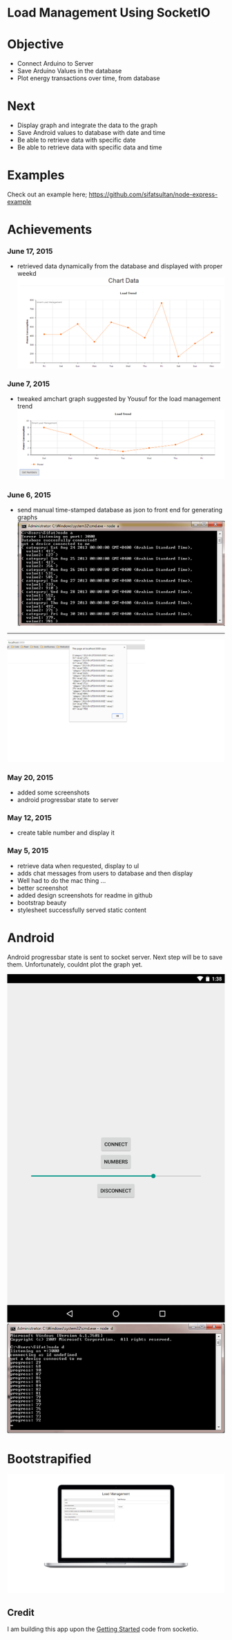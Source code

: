 # Load Management Using SocketIO

# Objective
- Connect Arduino to Server
- Save Arduino Values in the database
- Plot energy transactions over time, from database
 

# Next
- Display graph and integrate the data to the graph
- Save Android values to database with date and time
- Be able to retrieve data with specific date
- Be able to retrieve data with specific data and time


# Examples
Check out an example here;
https://github.com/sifatsultan/node-express-example

# Achievements

### June 17, 2015
- retrieved data dynamically from the database and displayed with proper weekd
![Load Management Trend](https://raw.githubusercontent.com/sifatsultan/js-socketio-loadmanagement/master/design/17jun1.png)

### June 7, 2015
- tweaked amchart graph suggested by Yousuf for the load management trend
![Load Management Trend](https://raw.githubusercontent.com/sifatsultan/js-socketio-loadmanagement/master/design/7jun1.png)


### June 6, 2015
 - send manual time-stamped database as json to front end for generating graphs
 ![Console](https://raw.githubusercontent.com/sifatsultan/js-socketio-loadmanagement/master/design/6jun1.png)

***

![Front End Console](https://raw.githubusercontent.com/sifatsultan/js-socketio-loadmanagement/master/design/6jun2.png)


### May 20, 2015

- added some screenshots
- android progressbar state to server

### May 12, 2015

- create table number and display it

### May 5, 2015

- retrieve data when requested, display to ul
- adds chat messages from users to database and then display
- Well had to do the mac thing …
- better screenshot
- added design screenshots for readme in github
- bootstrap beauty
- stylesheet successfully served static content

# Android 
Android progressbar state is sent to socket server. Next step will be to save them. Unfortunately, couldnt plot the graph yet.

![Android](https://raw.githubusercontent.com/sifatsultan/js-socketio-loadmanagement/master/design/3.png)
![Progress](https://raw.githubusercontent.com/sifatsultan/js-socketio-loadmanagement/master/design/4.png)

# Bootstrapified
![Bootstrap](https://raw.githubusercontent.com/sifatsultan/js-socketio-loadmanagement/branch/design/2.jpg)

## Credit
I am building this app upon the  [Getting Started](http://socket.io/get-started/chat/) code from socketio.
